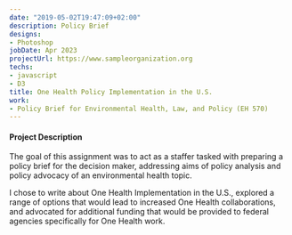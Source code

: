 ```yaml
---
date: "2019-05-02T19:47:09+02:00"
description: Policy Brief
designs:
- Photoshop
jobDate: Apr 2023
projectUrl: https://www.sampleorganization.org
techs:
- javascript
- D3
title: One Health Policy Implementation in the U.S.
work:
- Policy Brief for Environmental Health, Law, and Policy (EH 570)
---
```


#### Project Description
The goal of this assignment was to act as a staffer tasked with preparing a policy brief for the decision maker, addressing aims of policy analysis and policy advocacy of an environmental health topic.

I chose to write about One Health Implementation in the U.S., explored a range of options that would lead to increased One Health collaborations,  and advocated for additional funding that would be provided to federal agencies specifically for One Health work.